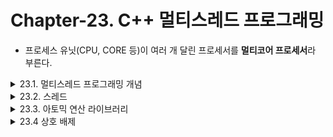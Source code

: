 # Chapter-23. C++ 멀티스레드 프로그래밍

- 프로세스 유닛(CPU, CORE 등)이 여러 개 달린 프로세서를 **멀티코어  프로세서**라 부른다.

<details>
  <summary>23.1. 멀티스레드 프로그래밍 개념</summary> 

- 멀티스레드 프로그래밍을 사용하면 여러 연산을 병렬로 처리할 수 있다.

- 멀티스레드 프로그래밍이 필요한 이유는 크게 두 가지다.

  1. 주어진 연산 작업을 작은 문제들로 나눠서 병렬로 실행하면 전반적인 성능을 크게 높일 수 있다.

  2. 연산을 다른 관점에서 모듈화할 수 있다.

     예를 들어 연산을 UI 스레드에 종속적이지 않은 독립 스레드로 분리해서 구현하면 처리 시간이 긴 연산을 백그라운드로 실행시키는 방식으로 UI의 응답 속도를 높일 수 있다.

- 멀티스레드 관련 문제를 방지하려면 여러 스레드가 공유 메모리를 동시에 읽거나 쓰지 않도록 디자인해야 한다.

  아니면 동기화 기법이나 아토미 연산을 적용한다.

  <details>
    <summary>23.1.1. 경쟁 상태</summary> 

  - 여러 스레드가 공유 리소스를 동시에 접근할 때 **경쟁 상태**가 발생할 수 있다.
  - 공유 메모리에 대한 경쟁 상태를 흔히 **데이터 경쟁**이라 부른다.
  - 데이터 경쟁은 여러 스레드가 공유 메모리에 동시에 접근할 수 있는 상태에서 최소 하나의 스레드가 그 메모리에 데이터를 쓸 때 발생한다.

  </details>

  <details>
    <summary>23.1.2. 테어링</summary> 

  - 데이터 경쟁의 특수한 경우로서, 읽기 테어링과 쓰기 테어링 두 가지가 있다.
  - 어떤 스레드가 메모리에 데이터의 일부만 쓰고 나머지 부분을 미쳐 쓰지 못한 상태에서 다른 스레드가 이 데이터를 읽으면 두 스레드가 보는 값이 달라진다. (읽기 테어링)
  - 두 스레드가 데이터에 동시에 쓸 때 한 스레드는 그 데이터의 한쪽 부분을 쓰고, 다른 스레드는 그 데이터의 다른 부분을 썼다면 각자 수행한 결과가 달라진다. (쓰기 테어링)

  </details>

  <details>
    <summary>23.1.3. 데드락</summary> 

  - 경쟁 상태를 막기 위해 상호 배제와 같은 동기화 기법(mutex)을 적용하다 보면 **교착상태**(데드락)에 부딪히기 쉽다.

  - 여러 스레드가 서로 상대방 작업이 끝날 때까지 동시에 기다리는 상태를 말한다.

  - 이를 해결하기 위해 모든 스레드가 일정한 순서로 리소스를 획득하게 하거나, 데드락이 발생해도 빠져나올 수 있는  메커니즘도 함께 구현하면 좋다.

  - 한 가지 방법은 리소스 접근 권한을 요청하는 작업에 시간제한을 걸어두는 것이다.

  - 확실한 방법으로 std::lock()이나 std::try_lock()과 같은 함수를 활용하자.

    여러 리소스에 대한 권한을 한 번에 확보하거나 요청해준다.

  </details>

  <details>
    <summary>23.1.4. 잘못된 공유</summary> 

  - 캐시는 캐시 라인 단위로 처리된다. 최신 CPU는 흔히 64바이트 캐시 라인으로 구성된다. 

    캐시 라인에 데이터를 쓰려면 반드시 그 라인에 락을 걸어야 한다.

  - 데이터 구조를 잘 만들지 않으면 캐시 라인에 락을 거는 과정에서 성능이 크게 떨어질 수 있다.

  - 예를들어, 두 스레드가 두 가지 데이터 영역을 사용하는데, 데이터가 같은 캐시 라인에 걸쳐 있는 경우 한 스레드가 데이터를 업데이트하면 캐시 라인 전체에 락을 걸어버리기 때문에 다른 스레드는 기다려야 한다.

  - 캐시 라인에 걸치지 않도록 메모리 영역을 명시적으로 졍렬하자.

  - C++17 부터 hardware_destructive_interference_size란 상수가 추가 됐다.

  - 이 상수는 동시에 접근하는 두 객체가 캐시 라인을 공유하지 않도록 최소한의 오프셋을 제시해준다.

  - 이 값과 alignas 키워드로 데이터를 적절히 정렬하는데 활용하자.

  </details>

</details>

<details>
  <summary>23.2. 스레드</summary> 

- 전역 함수로 표현하거나, 함수 객체의 operator()로 표현하거나, 람다 표현식으로 지정하거나, 특정 클래스의 인스턴스에 있는 멤버 함수로 지정할 수 있다.

  <details>
    <summary>23.2.1 함수 포인터로 스레드 만들기</summary> 

  - std::thread 클래스에서 사용하는 함수는 매개변수를 원하는 개수만큼 받을 수 있다.

  ~~~c++
  void counter(int id, int numIterations)
  {
  	for (int i = 0; i < numIterations; ++i) 
      {
  		cout << "Counter " << id << " has value " << i << endl;
  	}
  }
  int main()
  {
  
  	thread t1(counter, 1, 6);
  	thread t2(counter, 2, 4);
  	t1.join();
  	t2.join();
  	return 0;
  }
  ~~~
  
  - thread 객체가 실행 가능한 상태에 있을 때 **조인 가능** 하다고 표현한다.
  - 조인 가능한 thread 객체를 제거하려면 먼저 객체의 join( )이나 detach( )부터 호출해야 한다.
  - join( )을 호출하면 그 스레드는 블록되며, 스레드가 작업을 끝날 때까지 기다린다.
  - detach( )를 호출하면 thread 객체를 OS 내부의 스레드와 분리한다.
  - 조인 가능 상태의 thread 객체를 제거하면 그 객체의 소멸자는 모든 스레드뿐만 아니라 애플리케이션마저 종료시킨다.
  
  ~~~
  Counter 1 has value 0		
  Counter 1 has value 1
  Counter 1 has value 2
  Counter 1 has value 3
  ...
  Counter 1 has value 2
  Counter 1 has value 3
  Counter 1 has value 4Counter 2 has value 0
  Counter 2 has value 1
  Counter 2 has value 2
  ...
  ~~~
  
  - 데이터 경쟁이 발생하지 않더라도 스레드마다 출력한 결과는 겹칠 수 있다.
  
    동기화 기법을 적용하여 뒤섞이지 않게 만들자.
  
  </details>
  
  <details>
    <summary>23.2.2 함수 객체로 스레드 만들기</summary> 
  
  - 클래스에 operator( )를 구현한 후 멤버 변수를 추가하여 함수 객체로 만든다.
  
  ~~~c++
  class Counter
  {
  public:
  	Counter(int id, int numIterations)
  		: mId(id), mNumIterations(numIterations)
  	{
  	}
  
  	void operator()() const
  	{
  		for (int i = 0; i < mNumIterations; ++i) {
  			cout << "Counter " << mId << " has value " << i << endl;
  		}
  	}
  
  private:
  	int mId;
  	int mNumIterations;
  };
  ~~~
  
  - 함수 객체로 만든 스레드를 초기화 하는 방법은 세 가지가 있다.
  
  ~~~c++
  int main()
  {
  	// Using uniform initialization syntax
  	thread t1{ Counter{ 1, 20 } };
  
  	// Using named variable
  	Counter c(2, 12);
  	thread t2(c);
  
  	// Using temporary
  	thread t3(Counter(3, 10));
  
  	// Wait for threads to finish
  	t1.join();
  	t2.join();
  	t3.join();
  
  	return 0;
  }
  ~~~
  
  - 매개변수 없이 객체를 리턴한다면 유니폼 초기화를 사용하는 것이 좋다.
  
  ~~~
  thread t1{ Couter{} };
  ~~~
  
  </details>
  
  <details>
    <summary>23.2.3 람다 표현식으로 스레드 만들기</summary> 
  
  ~~~c++
  int main()
  {
  	int id = 1;
  	int numIterations = 5;
  	thread t1([id, numIterations] {
  		for (int i = 0; i < numIterations; ++i) {
  			cout << "Counter " << id << " has value " << i << endl;
  		}
  	});
  	t1.join();
  
  	return 0;
  }
  ~~~
  
  </details>
  
  <details>
    <summary>23.2.4 멤버 함수로 스레드 만들기</summary> 
  
  ~~~c++
  class Request
  {
  public:
  	Request(int id) : mId(id) { }
  	void process()
  	{
  		cout << "Processing request " << mId << endl;
  	}
  private:
  	int mId;
  };
  int main()
  {
  	Request req(100);
  	thread t{ &Request::process, &req };
  
  	t.join();
  
  	return 0;
  }
  ~~~
  
  </details>
  
  <details>
    <summary>23.2.8 익셉션 복제와 다시 던지기</summary> 
  
  ~~~c++
  #include <thread>
  #include <iostream>
  #include <exception>
  #include <stdexcept>
  
  using namespace std;
  
  void doSomeWork()
  {
  	for (int i = 0; i < 5; ++i) {
  		cout << i << endl;
  	}
  	cout << "Thread throwing a runtime_error exception..." << endl;
  	throw runtime_error("Exception from thread");
  }
  
  void threadFunc(exception_ptr& err)
  {
  	try {
  		doSomeWork();
  	} catch (...) {
  		cout << "Thread caught exception, returning exception..." << endl;
  		err = current_exception();
  	}
  }
  
  void doWorkInThread()
  {
  	exception_ptr error;
  	// Launch thread
  	thread t{ threadFunc, ref(error) };
  	// Wait for thread to finish
  	t.join();
  	// See if thread has thrown any exception
  	if (error) {
  		cout << "Main thread received exception, rethrowing it..." << endl;
  		rethrow_exception(error);
  	} else {
  		cout << "Main thread did not receive any exception." << endl;
  	}
  }
  
  int main()
  {
  	try {
  		doWorkInThread();
  	} catch (const exception& e) {
  		cout << "Main function caught: '" << e.what() << "'" << endl;
  	}
  	return 0;
  }
  ~~~
  
  ~~~
  0
  1
  2
  3
  4
  Thread throwing a runtime_error exception...
  Thread caught exception, returning exception...
  Main thread received exception, rethrowing it...
  Main function caught: 'Exception from thread'
  ~~~
  
  </details>

</details>

<details>
  <summary>23.3. 아토믹 연산 라이브러리</summary> 

- 아토믹 타입(atomic type)을 사용하면 동기화 기법을 적용하지 않고 읽기와 쓰기를 동시에 처리하는 아토믹 접근이 가능하다.

- mutex 객체와 같은 동기화 기법을 따로 사용하지 않고 스레드에 안전하게 만들 수 있다.

  ~~~c++
  atomic<int> counter(0); // 전역변수
  ++counter;				// 여러 스레드에서 실행한다.
  ~~~

- 특정 타입에 대해 아토믹 연산을 처리할 경우 뮤텍스와 같은 동기화 메커니즘을 내부적으로 사용하기도 한다.

  <details>
    <summary>23.3.1 아토믹 타입 사용예</summary> 

  - std::this_thread::sleep_for()로 루프를 한 바퀴 돌 때마다 일정한 시간을 지연시킨다.

    ~~~ c++
    void func(int& counter)
    {
    	for (int i = 0; i < 100; ++i) {
    		++counter;
    		cout << counter << endl;
    		this_thread::sleep_for(chrono::milliseconds(1ms));
    	}
    }
    ~~~

    

    ~~~c++
    int main()
    {
    	int counter = 0;
    	vector<thread> threads;
    	for (int i = 0; i < 10; ++i) {
    		threads.push_back(thread{ func, ref(counter) });
    	}
    	for (auto& t : threads) {
    		t.join();
    	}
    	cout << "Result = " << counter << endl;
    	return 0;
    }
    ~~~

  - 아토믹이나 스레드 동기화 메커니즘을 사용하지 않고 단순하게 구현하면 데이터 경쟁이 발생한다.

    ~~~
    Result = 982
    Result = 977
    Result = 984
    ~~~

  - 아래와 같이 수정하여 실행한다.

    ~~~C++
    void func(atomic<int>& counter)
    {
    	for (int i = 0; i < 100; ++i) {
    		++counter;
    		this_thread::sleep_for(chrono::milliseconds(1));
    	}
    }
    int main()
    {
    	atomic<int> counter(0);
    	vector<thread> threads;
    	for (int i = 0; i < 10; ++i) {
    		threads.push_back(thread{ func, ref(counter) });
    	}
    	for (auto& t : threads) {
    		t.join();
    	}
    	cout << "Result = " << counter << endl;
    	return 0;
    }
    ~~~

    ~~~
    Result = 1000
    Result = 1000
    Result = 1000
    ~~~

  - 동기화 메커니즘을 따로 추가하지 않고도 스레드에 안전하고 데이터 경쟁이 발생하지 않도록 만들 수 있다.

    그런데 이렇게 수정하면 성능 문제가 발생하기 때문에 이 부분을 처리하는데 걸리는 시간을 최소화하도록 구성해야 한다.

  </details>

</details>

<details>
  <summary>23.4 상호 배제</summary> 

- 멀티스레드 프로그램을 작성할 때는 반드시 연산의 순서를 신중하게 결정해야 한다.

  복잡하게 구성된 데이터를 여러 스레드가 동시에 접근할 때는 동기화 메커니즘을 사용해야 한다.

  mutex와 lock 클래스를 활용하여 여러 스레드를 동기화하여 구현하자.

  <details>
    <summary>23.4.1 mutex</summary> 

  - mutex의 사용법은 다음과 같다.

    - 다른 스레드와 공유하는 메모리를 사용하려면 먼저 mutex 객체에 락을 걸어야 한다.

      다른 스레드가 먼저 락을 걸어놨다면 그 락이 해제되거나 타임아웃으로 지정된 시간이 경과해야 쓸 수 있다.

    - 스레드가 락을 걸었다면 공유 메모리를 마음껏 쓸 수 있고, 공유 데이터를 사용하려는 스레드마다 뮤텍스에 대한 락을 걸고 해제하는 동작을 정확히 구현해야 한다.

    - 두 개 이상의 스레드가 락을 기다리고 있다면 어느 스레드가 먼저 락을 걸어 작업을 진행할지 알 수 없다.

  - c++ 표준은 *시간 제약이 없는 뮤텍스*와 *시간 제약이 있는 뮤텍스* 클래스를 제공한다.

    1. 시간 제약이 없는 뮤텍스 클래스

       std::mutex, std::recursive_mutex, std::shared_mutex (c++17)

       - lock() : 호출하는 측의 스레드가 락을 완전히 걸 때까지 대기한다.
       - try_lock() : 

  </details>

</details>